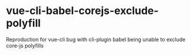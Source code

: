 # vue-cli-babel-corejs-exclude-polyfill
Reproduction for vue-cli bug with cli-plugin babel being unable to exclude core-js polyfills
